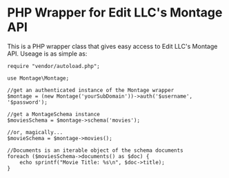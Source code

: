 # PHP Wrapper for Edit LLC's Montage API

This is a PHP wrapper class that gives easy access to Edit LLC's Montage API.  Useage is as simple as:

```
require "vendor/autoload.php";

use Montage\Montage;

//get an authenticated instance of the Montage wrapper
$montage = (new Montage('yourSubDomain'))->auth('$username', '$password');

//get a MontageSchema instance 
$moviesSchema = $montage->schema('movies');

//or, magically...
$movieSchema = $montage->movies(); 

//Documents is an iterable object of the schema documents
foreach ($moviesSchema->documents() as $doc) {
    echo sprintf("Movie Title: %s\n", $doc->title);
}
```

